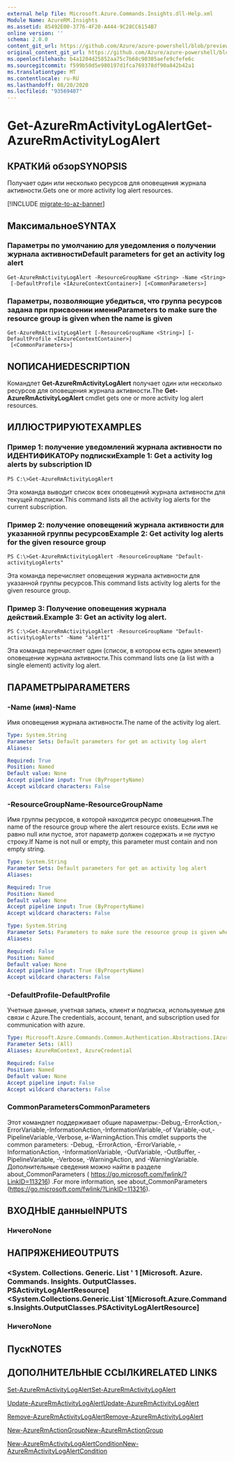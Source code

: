 ```yaml
---
external help file: Microsoft.Azure.Commands.Insights.dll-Help.xml
Module Name: AzureRM.Insights
ms.assetid: 85492E00-3776-4F20-A444-9C28CC6154B7
online version: ''
schema: 2.0.0
content_git_url: https://github.com/Azure/azure-powershell/blob/preview/src/ResourceManager/Insights/Commands.Insights/help/Get-AzureRmActivityLogAlert.md
original_content_git_url: https://github.com/Azure/azure-powershell/blob/preview/src/ResourceManager/Insights/Commands.Insights/help/Get-AzureRmActivityLogAlert.md
ms.openlocfilehash: b4a1204d25852aa75c7b68c90305aefe9cfefe6c
ms.sourcegitcommit: f599b50d5e980197d1fca769378df90a842b42a1
ms.translationtype: MT
ms.contentlocale: ru-RU
ms.lasthandoff: 08/20/2020
ms.locfileid: "93569407"
---
```

# <span data-ttu-id="ba403-101">Get-AzureRmActivityLogAlert</span><span class="sxs-lookup"><span data-stu-id="ba403-101">Get-AzureRmActivityLogAlert</span></span>

## <span data-ttu-id="ba403-102">КРАТКИй обзор</span><span class="sxs-lookup"><span data-stu-id="ba403-102">SYNOPSIS</span></span>
<span data-ttu-id="ba403-103">Получает один или несколько ресурсов для оповещения журнала активности.</span><span class="sxs-lookup"><span data-stu-id="ba403-103">Gets one or more activity log alert resources.</span></span>

[!INCLUDE [migrate-to-az-banner](../../includes/migrate-to-az-banner.md)]

## <span data-ttu-id="ba403-104">Максимальное</span><span class="sxs-lookup"><span data-stu-id="ba403-104">SYNTAX</span></span>

### <span data-ttu-id="ba403-105">Параметры по умолчанию для уведомления о получении журнала активности</span><span class="sxs-lookup"><span data-stu-id="ba403-105">Default parameters for get an activity log alert</span></span>
```
Get-AzureRmActivityLogAlert -ResourceGroupName <String> -Name <String>
 [-DefaultProfile <IAzureContextContainer>] [<CommonParameters>]
```

### <span data-ttu-id="ba403-106">Параметры, позволяющие убедиться, что группа ресурсов задана при присвоении имени</span><span class="sxs-lookup"><span data-stu-id="ba403-106">Parameters to make sure the resource group is given when the name is given</span></span>
```
Get-AzureRmActivityLogAlert [-ResourceGroupName <String>] [-DefaultProfile <IAzureContextContainer>]
 [<CommonParameters>]
```

## <span data-ttu-id="ba403-107">NОПИСАНИЕ</span><span class="sxs-lookup"><span data-stu-id="ba403-107">DESCRIPTION</span></span>
<span data-ttu-id="ba403-108">Командлет **Get-AzureRmActivityLogAlert** получает один или несколько ресурсов для оповещения журнала активности.</span><span class="sxs-lookup"><span data-stu-id="ba403-108">The **Get-AzureRmActivityLogAlert** cmdlet gets one or more activity log alert resources.</span></span>

## <span data-ttu-id="ba403-109">ИЛЛЮСТРИРУЮТ</span><span class="sxs-lookup"><span data-stu-id="ba403-109">EXAMPLES</span></span>

### <span data-ttu-id="ba403-110">Пример 1: получение уведомлений журнала активности по ИДЕНТИФИКАТОРу подписки</span><span class="sxs-lookup"><span data-stu-id="ba403-110">Example 1: Get a activity log alerts by subscription ID</span></span>
```
PS C:\>Get-AzureRmActivityLogAlert
```

<span data-ttu-id="ba403-111">Эта команда выводит список всех оповещений журнала активности для текущей подписки.</span><span class="sxs-lookup"><span data-stu-id="ba403-111">This command lists all the activity log alerts for the current subscription.</span></span>

### <span data-ttu-id="ba403-112">Пример 2: получение оповещений журнала активности для указанной группы ресурсов</span><span class="sxs-lookup"><span data-stu-id="ba403-112">Example 2: Get activity log alerts for the given resource group</span></span>
```
PS C:\>Get-AzureRmActivityLogAlert -ResourceGroupName "Default-activityLogAlerts"
```

<span data-ttu-id="ba403-113">Эта команда перечисляет оповещения журнала активности для указанной группы ресурсов.</span><span class="sxs-lookup"><span data-stu-id="ba403-113">This command lists activity log alerts for the given resource group.</span></span>

### <span data-ttu-id="ba403-114">Пример 3: Получение оповещения журнала действий.</span><span class="sxs-lookup"><span data-stu-id="ba403-114">Example 3: Get an activity log alert.</span></span>
```
PS C:\>Get-AzureRmActivityLogAlert -ResourceGroupName "Default-activityLogAlerts" -Name "alert1"
```

<span data-ttu-id="ba403-115">Эта команда перечисляет один (список, в котором есть один элемент) оповещение журнала активности.</span><span class="sxs-lookup"><span data-stu-id="ba403-115">This command lists one (a list with a single element) activity log alert.</span></span>

## <span data-ttu-id="ba403-116">ПАРАМЕТРЫ</span><span class="sxs-lookup"><span data-stu-id="ba403-116">PARAMETERS</span></span>

### <span data-ttu-id="ba403-117">-Name (имя)</span><span class="sxs-lookup"><span data-stu-id="ba403-117">-Name</span></span>
<span data-ttu-id="ba403-118">Имя оповещения журнала активности.</span><span class="sxs-lookup"><span data-stu-id="ba403-118">The name of the activity log alert.</span></span>

```yaml
Type: System.String
Parameter Sets: Default parameters for get an activity log alert
Aliases: 

Required: True
Position: Named
Default value: None
Accept pipeline input: True (ByPropertyName)
Accept wildcard characters: False
```

### <span data-ttu-id="ba403-119">-ResourceGroupName</span><span class="sxs-lookup"><span data-stu-id="ba403-119">-ResourceGroupName</span></span>
<span data-ttu-id="ba403-120">Имя группы ресурсов, в которой находится ресурс оповещения.</span><span class="sxs-lookup"><span data-stu-id="ba403-120">The name of the resource group where the alert resource exists.</span></span>
<span data-ttu-id="ba403-121">Если имя не равно null или пустое, этот параметр должен содержать и не пустую строку.</span><span class="sxs-lookup"><span data-stu-id="ba403-121">If Name is not null or empty, this parameter must contain and non empty string.</span></span>

```yaml
Type: System.String
Parameter Sets: Default parameters for get an activity log alert
Aliases: 

Required: True
Position: Named
Default value: None
Accept pipeline input: True (ByPropertyName)
Accept wildcard characters: False
```

```yaml
Type: System.String
Parameter Sets: Parameters to make sure the resource group is given when the name is given
Aliases: 

Required: False
Position: Named
Default value: None
Accept pipeline input: True (ByPropertyName)
Accept wildcard characters: False
```

### <span data-ttu-id="ba403-122">-DefaultProfile</span><span class="sxs-lookup"><span data-stu-id="ba403-122">-DefaultProfile</span></span>
<span data-ttu-id="ba403-123">Учетные данные, учетная запись, клиент и подписка, используемые для связи с Azure.</span><span class="sxs-lookup"><span data-stu-id="ba403-123">The credentials, account, tenant, and subscription used for communication with azure.</span></span>

```yaml
Type: Microsoft.Azure.Commands.Common.Authentication.Abstractions.IAzureContextContainer
Parameter Sets: (All)
Aliases: AzureRmContext, AzureCredential

Required: False
Position: Named
Default value: None
Accept pipeline input: False
Accept wildcard characters: False
```

### <span data-ttu-id="ba403-124">CommonParameters</span><span class="sxs-lookup"><span data-stu-id="ba403-124">CommonParameters</span></span>
<span data-ttu-id="ba403-125">Этот командлет поддерживает общие параметры:-Debug,-ErrorAction,-ErrorVariable,-InformationAction,-InformationVariable,-of Variable,-out,-PipelineVariable,-Verbose, и-WarningAction.</span><span class="sxs-lookup"><span data-stu-id="ba403-125">This cmdlet supports the common parameters: -Debug, -ErrorAction, -ErrorVariable, -InformationAction, -InformationVariable, -OutVariable, -OutBuffer, -PipelineVariable, -Verbose, -WarningAction, and -WarningVariable.</span></span> <span data-ttu-id="ba403-126">Дополнительные сведения можно найти в разделе about_CommonParameters ( https://go.microsoft.com/fwlink/?LinkID=113216) .</span><span class="sxs-lookup"><span data-stu-id="ba403-126">For more information, see about_CommonParameters (https://go.microsoft.com/fwlink/?LinkID=113216).</span></span>

## <span data-ttu-id="ba403-127">ВХОДНЫЕ данные</span><span class="sxs-lookup"><span data-stu-id="ba403-127">INPUTS</span></span>

### <span data-ttu-id="ba403-128">Ничего</span><span class="sxs-lookup"><span data-stu-id="ba403-128">None</span></span>

## <span data-ttu-id="ba403-129">НАПРЯЖЕНИЕ</span><span class="sxs-lookup"><span data-stu-id="ba403-129">OUTPUTS</span></span>

### <span data-ttu-id="ba403-130"><System. Collections. Generic. List ' 1 [Microsoft. Azure. Commands. Insights. OutputClasses. PSActivityLogAlertResource]</span><span class="sxs-lookup"><span data-stu-id="ba403-130"><System.Collections.Generic.List\`1[Microsoft.Azure.Commands.Insights.OutputClasses.PSActivityLogAlertResource]</span></span>

### <span data-ttu-id="ba403-131">Ничего</span><span class="sxs-lookup"><span data-stu-id="ba403-131">None</span></span>

## <span data-ttu-id="ba403-132">Пуск</span><span class="sxs-lookup"><span data-stu-id="ba403-132">NOTES</span></span>

## <span data-ttu-id="ba403-133">ДОПОЛНИТЕЛЬНЫЕ ССЫЛКИ</span><span class="sxs-lookup"><span data-stu-id="ba403-133">RELATED LINKS</span></span>

[<span data-ttu-id="ba403-134">Set-AzureRmActivityLogAlert</span><span class="sxs-lookup"><span data-stu-id="ba403-134">Set-AzureRmActivityLogAlert</span></span>](./Set-AzureRmActivityLogAlert.md)

[<span data-ttu-id="ba403-135">Update-AzureRmActivityLogAlert</span><span class="sxs-lookup"><span data-stu-id="ba403-135">Update-AzureRmActivityLogAlert</span></span>](./Update-AzureRmActivityLogAlert.md)

[<span data-ttu-id="ba403-136">Remove-AzureRmActivityLogAlert</span><span class="sxs-lookup"><span data-stu-id="ba403-136">Remove-AzureRmActivityLogAlert</span></span>](./Remove-AzureRmActivityLogAlert.md)

[<span data-ttu-id="ba403-137">New-AzureRmActionGroup</span><span class="sxs-lookup"><span data-stu-id="ba403-137">New-AzureRmActionGroup</span></span>](./New-AzureRmActionGroup.md)

[<span data-ttu-id="ba403-138">New-AzureRmActivityLogAlertCondition</span><span class="sxs-lookup"><span data-stu-id="ba403-138">New-AzureRmActivityLogAlertCondition</span></span>](./Get-AzureRmActivityLogAlertCondition.md)
